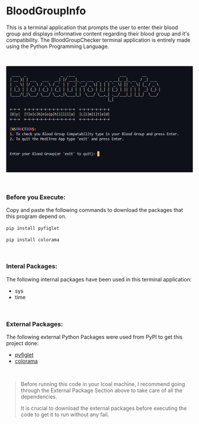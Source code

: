 # BloodGroupInfo

This is a terminal application that prompts the user to enter their blood group and displays informative content regarding their blood group and it's compatibility. The BloodGroupChecker terminal application is entirely made using the Python Programming Language. 

<br>

![BloodGroupChecker Application Screenshot](https://github.com/chandrasreasgop/BloodGroupChecker/blob/master/bloodgroupinfo_thumbnail.png?raw=true "BloodGroupChecker Application")

<br>

### Before you Execute:
Copy and paste the following commands to download the packages that this program depend on.

``pip install pyfiglet         `` 

``pip install colorama         ``

<br>

### Interal Packages: 
The following internal packages have been used in this terminal application:
- sys
- time
<br>

### External Packages: 
The following external Python Packages were used from PyPI to get this project done:
- [pyfiglet](https://pypi.org/project/pyfiglet/0.7/)
- [colorama](https://pypi.org/project/colorama/)

<br>

> Before running this code in your lcoal machine, I recommend going through the External Package Section above to take care of all the dependencies.
> 
> It is crucial to download the external packages before executing the code to get it to run without any fail. 
